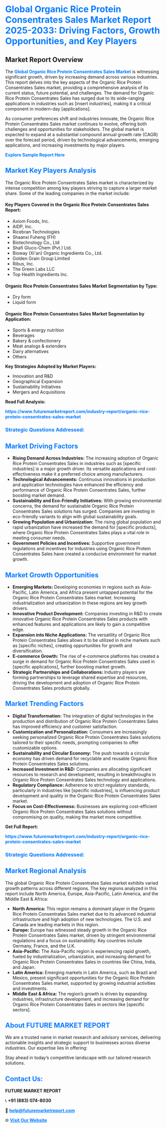 <h1 style="color: #007BFF;">Global Organic Rice Protein Consentrates Sales Market Report 2025-2033: Driving Factors, Growth Opportunities, and Key Players</h1>

<section id="overview">
<h2>Market Report Overview</h2>
<p>The <a href="https://www.futuremarketreport.com/industry-report/organic-rice-protein-consentrates-sales-market" style="color: #007BFF; text-decoration: none;"><strong>Global Organic Rice Protein Consentrates Sales Market</strong></a> is witnessing significant growth, driven by increasing demand across various industries. This report delves into the key aspects of the Organic Rice Protein Consentrates Sales market, providing a comprehensive analysis of its current status, future potential, and challenges. The demand for Organic Rice Protein Consentrates Sales has surged due to its wide-ranging applications in industries such as [insert industries], making it a critical component in modern-day [applications].</p>
<p>As consumer preferences shift and industries innovate, the Organic Rice Protein Consentrates Sales market continues to evolve, offering both challenges and opportunities for stakeholders. The global market is expected to expand at a substantial compound annual growth rate (CAGR) over the forecast period, driven by technological advancements, emerging applications, and increasing investments by major players.</p>
</section>

<section id="overview">
<p><a href="https://www.futuremarketreport.com/request-sample/reportId=109355" style="color: #007BFF; text-decoration: none;"><strong>Explore Sample Report Here</strong></a></p>
</section>

<section id="key-players">
<h2 style="color: #007BFF;">Market Key Players Analysis</h2>
<p>The Organic Rice Protein Consentrates Sales market is characterized by intense competition among key players striving to capture a larger market share. Some of the leading companies in the market include:</p>
<h4>Key Players Covered in the Organic Rice Protein Consentrates Sales Report:</h4>
<ul><li>Axiom Foods, Inc.</li><li>AIDP, Inc.</li><li>Ricebran Technologies</li><li>Shaanxi Fuheng (FH)</li><li>Biotechnology Co., Ltd</li><li>Shafi Gluco-Chem (Pvt.) Ltd.</li><li>Bioway (Xi&#039;an) Organic Ingredients Co., Ltd.</li><li>Golden Grain Group Limited</li><li>Ribus, Inc.</li><li>The Green Labs LLC</li><li>Top Health Ingredients Inc.</li></ul>
<h4>Organic Rice Protein Consentrates Sales Market Segmentation by Type:</h4>
<ul><li>Dry form</li><li>Liquid form</li></ul>

<h4>Organic Rice Protein Consentrates Sales Market Segmentation by Application:</h4>
<ul><li>Sports &amp; energy nutrition</li><li>Beverages</li><li>Bakery &amp; confectionery</li><li>Meat analogs &amp; extenders</li><li>Dairy alternatives</li><li>Others</li></ul>
<p><strong>Key Strategies Adopted by Market Players:</strong></p>
<ul>
<li>Innovation and R&D</li>
<li>Geographical Expansion</li>
<li>Sustainability Initiatives</li>
<li>Mergers and Acquisitions</li>
</ul>
</section>

<section>
<p><strong>Read Full Analysis: </strong></p><a href="https://www.futuremarketreport.com/industry-report/organic-rice-protein-consentrates-sales-market" style="color: #007BFF; text-decoration: none;"><strong>https://www.futuremarketreport.com/industry-report/organic-rice-protein-consentrates-sales-market</strong></a>
<h3 style="color: #007BFF;">Strategic Questions Addressed:</h3>
</section>

<section id="driving-factors">
<h2 style="color: #007BFF;">Market Driving Factors</h2>
<ul>
<li><strong>Rising Demand Across Industries:</strong> The increasing adoption of Organic Rice Protein Consentrates Sales in industries such as [specific industries] is a major growth driver. Its versatile applications and cost-effectiveness make it a preferred choice among manufacturers.</li>
<li><strong>Technological Advancements:</strong> Continuous innovations in production and application technologies have enhanced the efficiency and performance of Organic Rice Protein Consentrates Sales, further boosting market demand.</li>
<li><strong>Sustainability and Eco-Friendly Initiatives:</strong> With growing environmental concerns, the demand for sustainable Organic Rice Protein Consentrates Sales solutions has surged. Companies are investing in eco-friendly variants to align with global sustainability goals.</li>
<li><strong>Growing Population and Urbanization:</strong> The rising global population and rapid urbanization have increased the demand for [specific products], where Organic Rice Protein Consentrates Sales plays a vital role in meeting consumer needs.</li>
<li><strong>Government Policies and Incentives:</strong> Supportive government regulations and incentives for industries using Organic Rice Protein Consentrates Sales have created a conducive environment for market growth.</li>
</ul>
</section>

<section id="growth-opportunities">
<h2 style="color: #007BFF;">Market Growth Opportunities</h2>
<ul>
<li><strong>Emerging Markets:</strong> Developing economies in regions such as Asia-Pacific, Latin America, and Africa present untapped potential for the Organic Rice Protein Consentrates Sales market. Increasing industrialization and urbanization in these regions are key growth drivers.</li>
<li><strong>Innovative Product Development:</strong> Companies investing in R&D to create innovative Organic Rice Protein Consentrates Sales products with enhanced features and applications are likely to gain a competitive edge.</li>
<li><strong>Expansion into Niche Applications:</strong> The versatility of Organic Rice Protein Consentrates Sales allows it to be utilized in niche markets such as [specific niches], creating opportunities for growth and diversification.</li>
<li><strong>E-commerce Growth:</strong> The rise of e-commerce platforms has created a surge in demand for Organic Rice Protein Consentrates Sales used in [specific applications], further boosting market growth.</li>
<li><strong>Strategic Partnerships and Collaborations:</strong> Industry players are forming partnerships to leverage shared expertise and resources, driving the development and adoption of Organic Rice Protein Consentrates Sales products globally.</li>
</ul>
</section>

<section id="trending-factors">
<h2 style="color: #007BFF;">Market Trending Factors</h2>
<ul>
<li><strong>Digital Transformation:</strong> The integration of digital technologies in the production and distribution of Organic Rice Protein Consentrates Sales has improved efficiency and customer satisfaction.</li>
<li><strong>Customization and Personalization:</strong> Consumers are increasingly seeking personalized Organic Rice Protein Consentrates Sales solutions tailored to their specific needs, prompting companies to offer customizable options.</li>
<li><strong>Sustainability and Circular Economy:</strong> The push towards a circular economy has driven demand for recyclable and reusable Organic Rice Protein Consentrates Sales solutions.</li>
<li><strong>Increased Investment in R&D:</strong> Companies are allocating significant resources to research and development, resulting in breakthroughs in Organic Rice Protein Consentrates Sales technology and applications.</li>
<li><strong>Regulatory Compliance:</strong> Adherence to strict regulatory standards, particularly in industries like [specific industries], is influencing product development and quality in the Organic Rice Protein Consentrates Sales market.</li>
<li><strong>Focus on Cost-Effectiveness:</strong> Businesses are exploring cost-efficient Organic Rice Protein Consentrates Sales solutions without compromising on quality, making the market more competitive.</li>
</ul>
</section>

<section>
<p><strong>Get Full Report: </strong></p><a href="https://www.futuremarketreport.com/industry-report/organic-rice-protein-consentrates-sales-market" style="color: #007BFF; text-decoration: none;"><strong>https://www.futuremarketreport.com/industry-report/organic-rice-protein-consentrates-sales-market</strong></a>
<h3 style="color: #007BFF;">Strategic Questions Addressed:</h3>
</section>


<section id="regional-analysis">
<h2 style="color: #007BFF;">Market Regional Analysis</h2>
<p>The global Organic Rice Protein Consentrates Sales market exhibits varied growth patterns across different regions. The key regions analyzed in this report include North America, Europe, Asia-Pacific, Latin America, and the Middle East & Africa:</p>
<ul>
<li><strong>North America:</strong> This region remains a dominant player in the Organic Rice Protein Consentrates Sales market due to its advanced industrial infrastructure and high adoption of new technologies. The U.S. and Canada are leading markets in this region.</li>
<li><strong>Europe:</strong> Europe has witnessed steady growth in the Organic Rice Protein Consentrates Sales market, driven by stringent environmental regulations and a focus on sustainability. Key countries include Germany, France, and the U.K.</li>
<li><strong>Asia-Pacific:</strong> The Asia-Pacific region is experiencing rapid growth, fueled by industrialization, urbanization, and increasing demand for Organic Rice Protein Consentrates Sales in countries like China, India, and Japan.</li>
<li><strong>Latin America:</strong> Emerging markets in Latin America, such as Brazil and Mexico, present significant opportunities for the Organic Rice Protein Consentrates Sales market, supported by growing industrial activities and investments.</li>
<li><strong>Middle East & Africa:</strong> The region’s growth is driven by expanding industries, infrastructure development, and increasing demand for Organic Rice Protein Consentrates Sales in sectors like [specific sectors].</li>
</ul>
</section>

<footer>
<h2 style="color: #007BFF;">About FUTURE MARKET REPORT</h2>
<p>We are a trusted name in market research and advisory services, delivering actionable insights and strategic support to businesses across diverse industries. Our expertise lies in offering:</p>

<p>Stay ahead in today’s competitive landscape with our tailored research solutions.</p>

<h2 style="color: #007BFF;">Contact Us:</h2>
<p><strong>FUTURE MARKET REPORT</strong></p>
<p>📞 <strong>+91 (883) 074-8030</strong></p>
<p>📧 <strong><a href="mailto:help@futuremarketreport.com" style="color: #007BFF;">help@futuremarketreport.com</a></strong></p>
<p>🌐 <strong><a href="https://www.futuremarketreport.com/" style="color: #007BFF;">Visit Our Website</a></strong></p>
</footer>